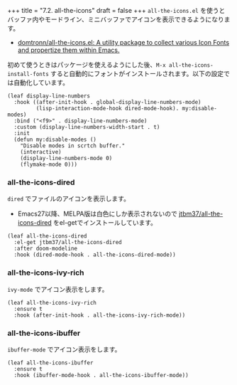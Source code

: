 +++
title = "7.2. all-the-icons"
draft = false
+++
`all-the-icons.el` を使うとバッファ内やモードライン、ミニバッファでアイコンを表示できるようになります。

* [domtronn/all-the-icons.el: A utility package to collect various Icon Fonts and propertize them within Emacs.](https://github.com/domtronn/all-the-icons.el)

初めて使うときはパッケージを使えるようにした後、`M-x all-the-icons-install-fonts` すると自動的にフォントがインストールされます。以下の設定では自動化しています。

```emacs-lisp
(leaf display-line-numbers
  :hook ((after-init-hook . global-display-line-numbers-mode)
		 (lisp-interaction-mode-hook dired-mode-hook). my:disable-modes)
  :bind ("<f9>" . display-line-numbers-mode)
  :custom (display-line-numbers-width-start . t)
  :init
  (defun my:disable-modes ()
	"Disable modes in scrtch buffer."
	(interactive)
	(display-line-numbers-mode 0)
	(flymake-mode 0)))
```
### all-the-icons-dired
`dired` でファイルのアイコンを表示します。

* Emacs27以降、MELPA版は白色にしか表示されないので [jtbm37/all-the-icons-dired](https://github.com/jtbm37/all-the-icons-dired) をel-getでインストールしています。
```elisp
(leaf all-the-icons-dired
  :el-get jtbm37/all-the-icons-dired
  :after doom-modeline
  :hook (dired-mode-hook . all-the-icons-dired-mode))
```
### all-the-icons-ivy-rich
`ivy-mode` でアイコン表示をします。
```elisp
(leaf all-the-icons-ivy-rich
  :ensure t
  :hook (after-init-hook . all-the-icons-ivy-rich-mode))
```

### all-the-icons-ibuffer
`ibuffer-mode` でアイコン表示をします。
```elisp
(leaf all-the-icons-ibuffer
  :ensure t
  :hook (ibuffer-mode-hook . all-the-icons-ibuffer-mode))
```
